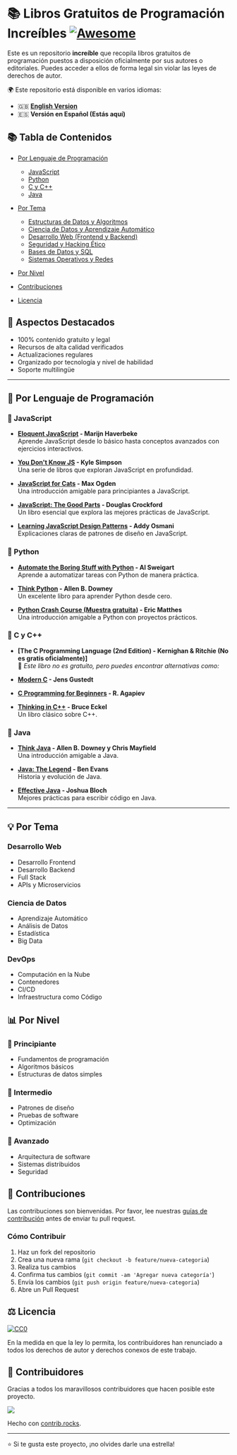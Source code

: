 # 📚 Libros Gratuitos de Programación Increíbles [![Awesome](https://awesome.re/badge.svg)](https://awesome.re)

Este es un repositorio **increíble** que recopila libros gratuitos de programación puestos a disposición oficialmente por sus autores o editoriales. Puedes acceder a ellos de forma legal sin violar las leyes de derechos de autor.

🌍 Este repositorio está disponible en varios idiomas:
- 🇬🇧 **[English Version](README.md)**
- 🇪🇸 **Versión en Español (Estás aquí)**

## 📚 Tabla de Contenidos

- [Por Lenguaje de Programación](#por-lenguaje-de-programacion)
  - [JavaScript](#-javascript)
  - [Python](#-python)
  - [C y C++](#-c-y-c)
  - [Java](#-java)
- [Por Tema](#por-tema)
  - [Estructuras de Datos y Algoritmos](#-estructuras-de-datos-y-algoritmos)
  - [Ciencia de Datos y Aprendizaje Automático](#-ciencia-de-datos-y-aprendizaje-automatico)
  - [Desarrollo Web (Frontend y Backend)](#-desarrollo-web-frontend-y-backend)
  - [Seguridad y Hacking Ético](#-seguridad-y-hacking-etico)
  - [Bases de Datos y SQL](#-bases-de-datos-y-sql)
  - [Sistemas Operativos y Redes](#-sistemas-operativos-y-redes)
  
- [Por Nivel](#por-nivel)

- [Contribuciones](#-contribuciones)
- [Licencia](#licencia)


## 🌟 Aspectos Destacados

- 100% contenido gratuito y legal
- Recursos de alta calidad verificados
- Actualizaciones regulares
- Organizado por tecnología y nivel de habilidad
- Soporte multilingüe

---

## 🚀 Por Lenguaje de Programación

### 📌 JavaScript
- **[Eloquent JavaScript](https://eloquentjavascript.net/) - Marijn Haverbeke**  
  Aprende JavaScript desde lo básico hasta conceptos avanzados con ejercicios interactivos.

- **[You Don't Know JS](https://github.com/getify/You-Dont-Know-JS) - Kyle Simpson**  
  Una serie de libros que exploran JavaScript en profundidad.

- **[JavaScript for Cats](http://jsforcats.com/) - Max Ogden**  
  Una introducción amigable para principiantes a JavaScript.

- **[JavaScript: The Good Parts](http://bdcampbell.net/javascript/book/javascript_the_good_parts.pdf) - Douglas Crockford**  
  Un libro esencial que explora las mejores prácticas de JavaScript.

- **[Learning JavaScript Design Patterns](https://addyosmani.com/resources/essentialjsdesignpatterns/book/) - Addy Osmani**  
  Explicaciones claras de patrones de diseño en JavaScript.

### 📌 Python
- **[Automate the Boring Stuff with Python](https://automatetheboringstuff.com/) - Al Sweigart**  
  Aprende a automatizar tareas con Python de manera práctica.

- **[Think Python](https://greenteapress.com/wp/think-python/) - Allen B. Downey**  
  Un excelente libro para aprender Python desde cero.

- **[Python Crash Course (Muestra gratuita)](https://nostarch.com/pythoncrashcourse2e) - Eric Matthes**  
  Una introducción amigable a Python con proyectos prácticos.

### 📌 C y C++
- **[The C Programming Language (2nd Edition) - Kernighan & Ritchie (No es gratis oficialmente)]**  
  📌 *Este libro no es gratuito, pero puedes encontrar alternativas como:*
  
- **[Modern C](https://icpc.global/) - Jens Gustedt**

- **[C Programming for Beginners](https://www.learntosolveit.com/) - R. Agapiev**

- **[Thinking in C++](https://www.mindviewinc.com/Books/TICPP/ThinkingInCPP2e.html) - Bruce Eckel**  
  Un libro clásico sobre C++.

### 📌 Java
- **[Think Java](https://greenteapress.com/wp/think-java/) - Allen B. Downey y Chris Mayfield**  
  Una introducción amigable a Java.

- **[Java: The Legend](https://www.oreilly.com/library/view/java-the-legend/9781491937644/) - Ben Evans**  
  Historia y evolución de Java.

- **[Effective Java](https://www.pearson.com/us/higher-education/program/Bloch-Effective-Java-3rd-Edition/PGM334654.html) - Joshua Bloch**  
  Mejores prácticas para escribir código en Java.

---

## 💡 Por Tema

### Desarrollo Web
- Desarrollo Frontend
- Desarrollo Backend
- Full Stack
- APIs y Microservicios

### Ciencia de Datos
- Aprendizaje Automático
- Análisis de Datos
- Estadística
- Big Data

### DevOps
- Computación en la Nube
- Contenedores
- CI/CD
- Infraestructura como Código

## 📊 Por Nivel

### 🌱 Principiante
- Fundamentos de programación
- Algoritmos básicos
- Estructuras de datos simples

### 🌿 Intermedio
- Patrones de diseño
- Pruebas de software
- Optimización

### 🌳 Avanzado
- Arquitectura de software
- Sistemas distribuidos
- Seguridad

## 🤝 Contribuciones

Las contribuciones son bienvenidas. Por favor, lee nuestras [guías de contribución](CONTRIBUTING.md) antes de enviar tu pull request.

### Cómo Contribuir

1. Haz un fork del repositorio
2. Crea una nueva rama (`git checkout -b feature/nueva-categoria`)
3. Realiza tus cambios
4. Confirma tus cambios (`git commit -am 'Agregar nueva categoría'`)
5. Envía los cambios (`git push origin feature/nueva-categoria`)
6. Abre un Pull Request

## ⚖️ Licencia

[![CC0](https://i.creativecommons.org/p/zero/1.0/88x31.png)](https://creativecommons.org/publicdomain/zero/1.0/)

En la medida en que la ley lo permita, los contribuidores han renunciado a todos los derechos de autor y derechos conexos de este trabajo.

## 👥 Contribuidores

Gracias a todos los maravillosos contribuidores que hacen posible este proyecto.

<a href="https://github.com/holasoymalva/awesome-programming-books/graphs/contributors">
  <img src="https://contrib.rocks/image?repo=holasoymalva/awesome-programming-books" />
</a><br/>

Hecho con [contrib.rocks](https://contrib.rocks).

---

⭐️ Si te gusta este proyecto, ¡no olvides darle una estrella!
